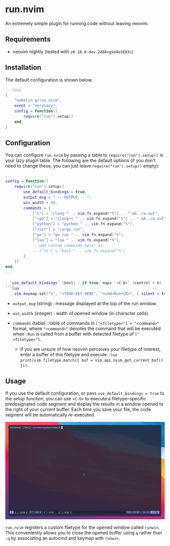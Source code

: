 # run.nvim

An extremely simple plugin for running code without leaving neovim.

## Requirements

- neovim nightly (tested with `v0.10.0-dev-2488+g5d4e1693c`)

## Installation

The default configuration is shown below.

```lua
-- lazy
{
    "wakelin-g/run.nvim",
    event = "VeryLazy",
    config = function()
        require("run").setup()
    end,
}
```

## Configuration

You can configure `run.nvim` by passing a table to `require("run").setup()` in your lazy plugin table. The following are the default options (if you don't need to change these, you can just leave `require("run").setup()` empty):

````lua
...
config = function()
    require("run").setup({
        use_default_bindings = true,
        output_msg = " -- OUTPUT -- ",
        win_width = 40,
        commands = {
            ["c"] = "clang " .. vim.fn.expand("%") .. " && ./a.out",
            ["cpp"] = "clang++ " .. vim.fn.expand("%") .. " && ./a.out",
            ["python"] = "python " .. vim.fn.expand("%"),
            ["rust"] = "cargo run",
            ["go"] = "go run " .. vim.fn.expand("%"),
            ["lua"] = "lua " .. vim.fn.expand("%"),
            -- add custom commands here! ex:
            -- ["sh"] = "bash " .. vim.fn.expand("%")
        },
    })
end,
...

- `use_default_bindings` (bool) : if true, maps `<C-b>` (control + b) `:Run`, which executes the filetype-specific command. **Note**: If you set this to false, you can instead bind the run command to a key of your choice as follows:
```lua
    vim.keymap.set("n", "<YOUR-KEY-HERE", "<cmd>Run<CR>", { silent = true, noremap = true })
````

- `output_msg` (string) : message displayed at the top of the run window.

- `win_width` (integer) : width of opened window (in character cells).

- `commands` (table) : table of commands in `["<filetype>"] = "<command>"` format, where `"<command>"` denotes the command that will be executed when `:Run` is called from a buffer with detected filetype of `["<filetype>"]`.
  - If you are unsure of how neovim perceives your filetype of interest, enter a buffer of this filetype and execute `:lua print(vim.filetype.match({ buf = vim.api.nvim_get_current_buf() }))`.

## Usage

If you use the default configuration, or pass `use_default_bindings = true` to the setup function, you can use `<C-b>` to execute a filetype-specific predesignated code segment and display the results in a window opened to the right of your current buffer. Each time you save your file, the code segment will be automatically re-executed.

![showcase1](showcase1.gif)

`run.nvim` registers a custom filetype for the opened window called `runwin`. This conveniently allows you to close the opened buffer using `q` rather than `:q` by associating an autocmd and keymap with `runwin`.
